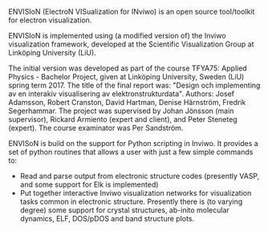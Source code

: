 ENVISIoN (ElectroN VISualization for INviwo) is an open source tool/toolkit for electron visualization.

ENVISIoN is implemented using (a modified version of) the Inviwo visualization framework, developed at the Scientific Visualization Group at Linköping University (LiU).

The initial version was developed as part of the course TFYA75: Applied Physics - Bachelor Project, given at Linköping University, Sweden (LiU) spring term 2017. The title of the final report was: "Design och implementing av en interakiv visualisering av elektronstrukturdata". Authors: Josef Adamsson, Robert Cranston, David Hartman, Denise Härnström, Fredrik Segerhammar. The project was supervised by Johan Jönsson (main supervisor), Rickard Armiento (expert and client), and Peter Steneteg (expert). The course examinator was Per Sandström.

ENVISoN is build on the support for Python scripting in Inviwo. It provides a set of python routines that allows a user with just a few simple commands to:
  - Read and parse output from electronic structure codes (presently VASP, and some support for Elk is implemented)
  - Put together interactive Inviwo visualization networks for
    visualization tasks common in electronic structure. Presently there
    is (to varying degree) some support for crystal structures, ab-inito
    molecular dynamics, ELF, DOS/pDOS and band structure plots.
